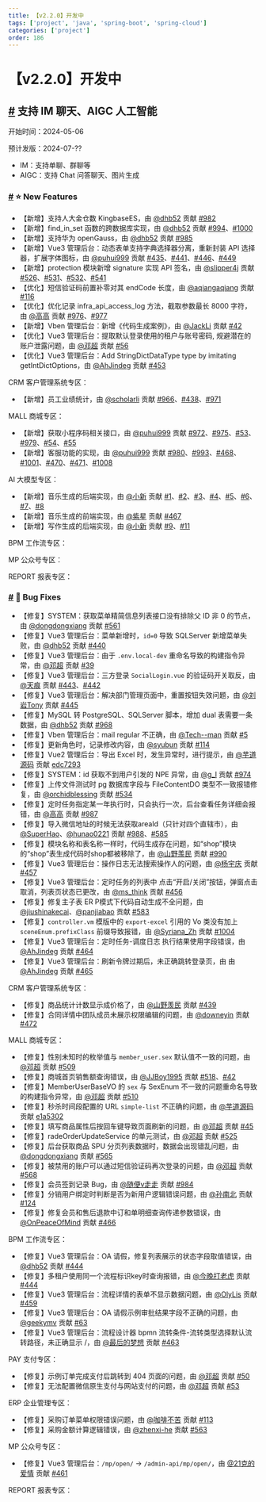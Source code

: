 ```yaml
---
title: 【v2.2.0】开发中
tags: ['project', 'java', 'spring-boot', 'spring-cloud']
categories: ['project']
order: 186
---
```

# 【v2.2.0】开发中

## [#](#支持-im-聊天、aigc-人工智能) 支持 IM 聊天、AIGC 人工智能

 开始时间：2024-05-06

 预计发版：2024-07-??

 * IM：支持单聊、群聊等
* AIGC：支持 Chat 问答聊天、图片生成

 ### [#](#⭐-new-features) ⭐ New Features

 * 【新增】支持人大金仓数 KingbaseES，由 [@dhb52](https://gitee.com/dhb52) 贡献 [#982](https://gitee.com/zhijiantianya/ruoyi-vue-pro/pulls/982)
* 【新增】find\_in\_set 函数的跨数据库实现，由 [@dhb52](https://gitee.com/dhb52) 贡献 [#994](https://gitee.com/zhijiantianya/ruoyi-vue-pro/pulls/994/)、[#1000](https://gitee.com/zhijiantianya/ruoyi-vue-pro/pulls/1000)
* 【新增】支持华为 openGauss，由 [@dhb52](https://gitee.com/dhb52) 贡献 [#985](https://gitee.com/zhijiantianya/ruoyi-vue-pro/pulls/985/)
* 【新增】Vue3 管理后台：动态表单支持字典选择器分离，重新封装 API 选择器，扩展字体图标，由 [@puhui999](https://gitee.com/puhui999) 贡献 [#435](https://gitee.com/yudaocode/yudao-ui-admin-vue3/pulls/435/)、[#441](https://gitee.com/yudaocode/yudao-ui-admin-vue3/pulls/441)、[#446](https://gitee.com/yudaocode/yudao-ui-admin-vue3/pulls/446/)、[#449](https://gitee.com/yudaocode/yudao-ui-admin-vue3/pulls/449/)
* 【新增】protection 模块新增 signature 实现 API 签名，由 [@slipper4j](https://github.com/slipper4j) 贡献 [#526](https://github.com/YunaiV/ruoyi-vue-pro/pull/526)、[#531](https://github.com/YunaiV/ruoyi-vue-pro/pull/531)、[#532](https://github.com/YunaiV/ruoyi-vue-pro/pull/532)、[#541](https://github.com/YunaiV/ruoyi-vue-pro/pull/541)
* 【优化】短信验证码前置补零对其 endCode 长度，由 [@aqiangaqiang](https://gitee.com/aqiangaqiang) 贡献 [#116](https://gitee.com/zhijiantianya/yudao-cloud/pulls/116)
* 【优化】优化记录 infra\_api\_access\_log 方法，截取参数最长 8000 字符，由 [@高高](https://gitee.com/echogaogao) 贡献 [#976](https://gitee.com/zhijiantianya/ruoyi-vue-pro/pulls/976)、[#977](https://gitee.com/zhijiantianya/ruoyi-vue-pro/pulls/977/)
* 【新增】Vben 管理后台：新增《代码生成案例》，由 [@JackLi](https://gitee.com/x13800138000) 贡献 [#42](https://gitee.com/yudaocode/yudao-ui-admin-vben/pulls/42)
* 【优化】Vue3 管理后台：提取默认登录使用的租户与账号密码, 规避潜在的账户泄露问题，由 [@邓超](https://github.com/DevDengChao) 贡献 [#56](https://github.com/yudaocode/yudao-ui-admin-vue3/pull/56/)
* 【优化】Vue3 管理后台：Add StringDictDataType type by imitating getIntDictOptions，由 [@AhJindeg](https://gitee.com/AhJindeg) 贡献 [#453](https://gitee.com/yudaocode/yudao-ui-admin-vue3/pulls/453/)

 CRM 客户管理系统专区：

 * 【新增】员工业绩统计，由 [@scholarli](https://gitee.com/scholarli) 贡献 [#966](https://gitee.com/zhijiantianya/ruoyi-vue-pro/pulls/966)、[#438](https://gitee.com/yudaocode/yudao-ui-admin-vue3/pulls/438/)、[#971](https://gitee.com/zhijiantianya/ruoyi-vue-pro/pulls/971)

 MALL 商城专区：

 * 【新增】获取小程序码相关接口，由 [@puhui999](https://gitee.com/puhui999) 贡献 [#972](https://gitee.com/zhijiantianya/ruoyi-vue-pro/pulls/972/)、[#975](https://gitee.com/zhijiantianya/ruoyi-vue-pro/pulls/975)、[#53](https://gitee.com/yudaocode/yudao-mall-uniapp/pulls/53/)、[#979](https://gitee.com/zhijiantianya/ruoyi-vue-pro/pulls/979/)、[#54](https://gitee.com/yudaocode/yudao-mall-uniapp/pulls/54/)、[#55](https://gitee.com/yudaocode/yudao-mall-uniapp/pulls/55/)
* 【新增】客服功能的实现，由 [@puhui999](https://gitee.com/puhui999) 贡献 [#980](https://gitee.com/zhijiantianya/ruoyi-vue-pro/pulls/980/)、[#993](https://gitee.com/zhijiantianya/ruoyi-vue-pro/pulls/993/)、[#468](https://gitee.com/yudaocode/yudao-ui-admin-vue3/pulls/468/)、[#1001](https://gitee.com/zhijiantianya/ruoyi-vue-pro/pulls/1001/)、[#470](https://gitee.com/yudaocode/yudao-ui-admin-vue3/pulls/470/)、[#471](https://gitee.com/yudaocode/yudao-ui-admin-vue3/pulls/471/)、[#1008](https://gitee.com/zhijiantianya/ruoyi-vue-pro/pulls/1008/)

 AI 大模型专区：

 * 【新增】音乐生成的后端实现，由 [@小新](https://gitee.com/lb_xx) 贡献 [#1](https://gitee.com/cherishsince/ruoyi-vue-pro/pulls/1)、[#2](https://gitee.com/cherishsince/ruoyi-vue-pro/pulls/2/)、[#3](https://gitee.com/cherishsince/ruoyi-vue-pro/pulls/3)、[#4](https://gitee.com/cherishsince/ruoyi-vue-pro/pulls/4)、[#5](https://gitee.com/cherishsince/ruoyi-vue-pro/pulls/5)、[#6](https://gitee.com/cherishsince/ruoyi-vue-pro/pulls/6)、[#7](https://gitee.com/cherishsince/ruoyi-vue-pro/pulls/7)、[#8](https://gitee.com/cherishsince/ruoyi-vue-pro/pulls/8)
* 【新增】音乐生成的前端实现，由 [@紫星](https://gitee.com/zhjun_cheng) 贡献 [#467](https://gitee.com/yudaocode/yudao-ui-admin-vue3/pulls/467)
* 【新增】写作生成的后端实现，由 [@小新](https://gitee.com/lb_xx) 贡献 [#9](https://gitee.com/cherishsince/ruoyi-vue-pro/pulls/9)、[#11](https://gitee.com/cherishsince/ruoyi-vue-pro/pulls/11)

 BPM 工作流专区：

 MP 公众号专区：

 REPORT 报表专区：

 ### [#](#🐞-bug-fixes) 🐞 Bug Fixes

 * 【修复】SYSTEM：获取菜单精简信息列表接口没有排除父 ID 非 0 的节点，由 [@dongdongxiang](https://github.com/dongdongxiang) 贡献 [#561](https://github.com/YunaiV/ruoyi-vue-pro/pull/561)
* 【修复】Vue3 管理后台：菜单新增时，`id=0` 导致 SQLServer 新增菜单失败，由 [@dhb52](https://gitee.com/dhb52) 贡献 [#440](https://gitee.com/yudaocode/yudao-ui-admin-vue3/pulls/440/)
* 【修复】Vue3 管理后台：由于 `.env.local-dev` 重命名导致的构建指令异常，由 [@邓超](https://github.com/DevDengChao) 贡献 [#39](https://github.com/yudaocode/yudao-ui-admin-vue3/pull/39)
* 【修复】Vue3 管理后台：三方登录 `SocialLogin.vue` 的验证码开关取反，由 [@天痕](https://gitee.com/tianhen666) 贡献 [#443](https://gitee.com/yudaocode/yudao-ui-admin-vue3/pulls/443/)、[#442](https://gitee.com/yudaocode/yudao-ui-admin-vue3/pulls/442)
* 【修复】Vue3 管理后台：解决部门管理页面中，重置按钮失效问题，由 [@刘岩Tony](https://gitee.com/yanlovehan) 贡献 [#445](https://gitee.com/yudaocode/yudao-ui-admin-vue3/pulls/445/)
* 【修复】MySQL 转 PostgreSQL、SQLServer 脚本，增加 dual 表需要一条数据，由 [@dhb52](https://gitee.com/dhb52) 贡献 [#968](https://gitee.com/zhijiantianya/ruoyi-vue-pro/pulls/968/)
* 【修复】Vben 管理后台：mail regular 不正确，由 [@Tech--man](https://github.com/Tech--man) 贡献 [#5](https://github.com/yudaocode/yudao-ui-admin-vben/pull/5)
* 【修复】更新角色时，记录修改内容，由 [@syubun](https://gitee.com/syubun) 贡献 [#114](https://gitee.com/zhijiantianya/yudao-cloud/pulls/114)
* 【修复】Vue2 管理后台：导出 Excel 时，发生异常时，进行提示，由 [@芋道源码](https://gitee.com/zhijiantianya) 贡献 [edc7293](https://gitee.com/yudaocode/yudao-ui-admin-vue2/commit/edc72933eca5fc7f3e2cb149df9fb81508177692)
* 【修复】SYSTEM：id 获取不到用户引发的 NPE 异常，由 [@g\_l](https://gitee.com/glwxx_admin) 贡献 [#974](https://gitee.com/zhijiantianya/ruoyi-vue-pro/pulls/974)
* 【修复】上传文件测试时 pg 数据库字段与 FileContentDO 类型不一致报错修复，由 [@orchidblessing](https://github.com/orchidblessing) 贡献 [#534](https://github.com/YunaiV/ruoyi-vue-pro/pull/534)
* 【修复】定时任务指定某一年执行时，只会执行一次，后台查看任务详细会报错，由 [@高高](https://gitee.com/echogaogao) 贡献 [#987](https://gitee.com/zhijiantianya/ruoyi-vue-pro/pulls/987/)
* 【修复】导入微信地址的时候无法获取areaId（只针对四个直辖市），由 [@SuperHao](https://gitee.com/super-hao)、[@hunao0221](https://github.com/hunao0221) 贡献 [#988](https://gitee.com/zhijiantianya/ruoyi-vue-pro/pulls/988/)、[#585](https://github.com/YunaiV/ruoyi-vue-pro/pull/585)
* 【修复】模块名称和表名称一样时，代码生成存在问题，如“shop”模块的“shop”表生成代码时shop都被移除了，由 [@山野羡民](https://gitee.com/li_yu_jiang) 贡献 [#990](https://gitee.com/zhijiantianya/ruoyi-vue-pro/pulls/990/)
* 【修复】Vue3 管理后台：操作日志无法搜索操作人的问题，由 [@杨宇庆](https://gitee.com/RainbowYYQ) 贡献 [#457](https://gitee.com/yudaocode/yudao-ui-admin-vue3/pulls/457/)
* 【修复】Vue3 管理后台：定时任务的列表中 点击“开启/关闭”按钮，弹窗点击取消，列表页状态已更改，由 [@ms\_think](https://gitee.com/ms_think) 贡献 [#456](https://gitee.com/yudaocode/yudao-ui-admin-vue3/pulls/456)
* 【修复】修复主子表 ER P模式下代码自动生成不全问题，由 [@jiushinakecai](https://github.com/jiushinakecai)、[@panjiabao](https://gitee.com/panjiabao) 贡献 [#583](https://github.com/YunaiV/ruoyi-vue-pro/pull/583)
* 【修复】`controller.vm` 模版中的 `export-excel` 引用的 Vo 类没有加上 `sceneEnum.prefixClass` 前缀导致报错，由 [@Syriana\_Zh](https://gitee.com/sairupe) 贡献 [#1004](https://gitee.com/zhijiantianya/ruoyi-vue-pro/pulls/1004/)
* 【修复】Vue3 管理后台：定时任务-调度日志 执行结果使用字段错误，由 [@AhJindeg](https://gitee.com/AhJindeg) 贡献 [#464](https://gitee.com/yudaocode/yudao-ui-admin-vue3/pulls/464/)
* 【修复】Vue3 管理后台：刷新令牌过期后，未正确跳转登录页，由 由 [@AhJindeg](https://gitee.com/AhJindeg) 贡献 [#465](https://gitee.com/yudaocode/yudao-ui-admin-vue3/pulls/465/)

 CRM 客户管理系统专区：

 * 【修复】商品统计计数显示成价格了，由 [@山野羡民](https://gitee.com/li_yu_jiang) 贡献 [#439](https://gitee.com/yudaocode/yudao-ui-admin-vue3/pulls/439)
* 【修复】合同详情中团队成员未展示权限编辑的问题，由 [@downeyin](https://gitee.com/downeyin) 贡献 [#472](https://gitee.com/yudaocode/yudao-ui-admin-vue3/pulls/472/)

 MALL 商城专区：

 * 【修复】性别未知时的枚举值与 `member_user.sex` 默认值不一致的问题，由 [@邓超](https://github.com/DevDengChao) 贡献 [#509](https://github.com/YunaiV/ruoyi-vue-pro/pull/509)
* 【修复】商城首页销售额查询错误，由 [@JJBoy1995](https://github.com/JJBoy1995) 贡献 [#518](https://github.com/YunaiV/ruoyi-vue-pro/pull/518)、[#42](https://github.com/yudaocode/yudao-ui-admin-vue3/pull/42)
* 【修复】MemberUserBaseVO 的 `sex` 与 SexEnum 不一致的问题重命名导致的构建指令异常，由 [@邓超](https://github.com/DevDengChao) 贡献 [#510](https://github.com/YunaiV/ruoyi-vue-pro/pull/510)
* 【修复】秒杀时间段配置的 URL `simple-list` 不正确的问题，由 [@芋道源码](https://gitee.com/zhijiantianya) 贡献 [e1a5302](https://gitee.com/zhijiantianya/ruoyi-vue-pro/commit/e1a5302)
* 【修复】填写商品属性后按回车键导致页面刷新的问题，由 [@邓超](https://github.com/DevDengChao) 贡献 [#45](https://github.com/yudaocode/yudao-ui-admin-vue3/pull/45)
* 【修复】radeOrderUpdateService 的单元测试，由 [@邓超](https://github.com/DevDengChao) 贡献 [#525](https://github.com/YunaiV/ruoyi-vue-pro/pull/525)
* 【修复】后台获取商品 SPU 分页列表数据时，数据会出现错乱问题，由 [@dongdongxiang](https://github.com/dongdongxiang) 贡献 [#565](https://github.com/YunaiV/ruoyi-vue-pro/pull/565)
* 【修复】被禁用的账户可以通过短信验证码再次登录的问题，由 [@邓超](https://github.com/DevDengChao) 贡献 [#568](https://github.com/YunaiV/ruoyi-vue-pro/pull/568/)
* 【修复】会员签到记录 Bug，由 [@随便v走走](https://gitee.com/jason_zoey) 贡献 [#984](https://gitee.com/zhijiantianya/ruoyi-vue-pro/pulls/984/)
* 【修复】分销用户绑定时判断是否为新用户逻辑错误问题，由 [@孙南北](https://gitee.com/sun_nanbei) 贡献 [#124](https://gitee.com/zhijiantianya/yudao-cloud/pulls/124/)
* 【修复】修复会员和售后退款中订和单明细查询传递参数错误，由 [@OnPeaceOfMind](https://gitee.com/onpeaceofmind) 贡献 [#466](https://gitee.com/yudaocode/yudao-ui-admin-vue3/pulls/466/)

 BPM 工作流专区：

 * 【修复】Vue3 管理后台：OA 请假，修复列表展示的状态字段取值错误，由 [@dhb52](https://gitee.com/dhb52) 贡献 [#444](https://gitee.com/yudaocode/yudao-ui-admin-vue3/pulls/444/)
* 【修复】多租户使用同一个流程标识key时查询报错，由 [@今晚打老虎](https://gitee.com/TigerBro9527) 贡献 [#444](https://gitee.com/yudaocode/yudao-ui-admin-vue3/pulls/444/)
* 【修复】Vue3 管理后台：流程详情的表单不显示数据问题，由 [@OlyLis](https://gitee.com/OlyLis) 贡献 [#459](https://gitee.com/yudaocode/yudao-ui-admin-vue3/pulls/459/)
* 【修复】Vue3 管理后台：OA 请假示例审批结果字段不正确的问题，由 [@geekymv](https://github.com/geekymv) 贡献 [#63](https://github.com/yudaocode/yudao-ui-admin-vue3/pull/63)
* 【修复】Vue3 管理后台：流程设计器 bpmn 流转条件-流转类型选择默认流转路径，未正确显示 /，由 [@最后的梦想](https://gitee.com/rainsuper) 贡献 [#463](https://gitee.com/yudaocode/yudao-ui-admin-vue3/pulls/463/)

 PAY 支付专区：

 * 【修复】示例订单完成支付后跳转到 404 页面的问题，由 [@邓超](https://github.com/DevDengChao) 贡献 [#50](https://github.com/yudaocode/yudao-ui-admin-vue3/pull/50)
* 【修复】无法配置微信原生支付与网站支付的问题，由 [@邓超](https://github.com/DevDengChao) 贡献 [#53](https://github.com/yudaocode/yudao-ui-admin-vue3/pull/53)

 ERP 企业管理专区：

 * 【修复】采购订单菜单权限错误问题，由 [@咖啡不苦](https://gitee.com/coffee666) 贡献 [#113](https://gitee.com/zhijiantianya/yudao-cloud/pulls/113/)
* 【修复】采购金额计算逻辑错误，由 [@zhenxi-he](https://github.com/zhenxi-he) 贡献 [#563](https://github.com/YunaiV/ruoyi-vue-pro/pull/563/)

 MP 公众号专区：

 * 【修复】Vue3 管理后台：`/mp/open/` -> `/admin-api/mp/open/`，由 [@21克的爱情](https://gitee.com/study2015) 贡献 [#461](https://gitee.com/yudaocode/yudao-ui-admin-vue3/pulls/461)

 REPORT 报表专区：
